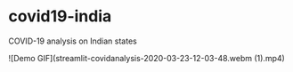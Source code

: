 # covid19-india
COVID-19 analysis on Indian states

![Demo GIF](streamlit-covidanalysis-2020-03-23-12-03-48.webm (1).mp4)
